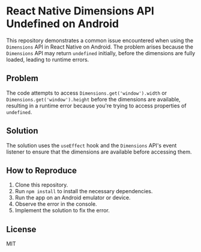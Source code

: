 # React Native Dimensions API Undefined on Android

This repository demonstrates a common issue encountered when using the `Dimensions` API in React Native on Android. The problem arises because the `Dimensions` API may return `undefined` initially, before the dimensions are fully loaded, leading to runtime errors.

## Problem

The code attempts to access `Dimensions.get('window').width` or `Dimensions.get('window').height` before the dimensions are available, resulting in a runtime error because you're trying to access properties of `undefined`.

## Solution

The solution uses the `useEffect` hook and the `Dimensions` API's event listener to ensure that the dimensions are available before accessing them.

## How to Reproduce

1. Clone this repository.
2. Run `npm install` to install the necessary dependencies.
3. Run the app on an Android emulator or device.
4. Observe the error in the console.
5. Implement the solution to fix the error.

## License

MIT